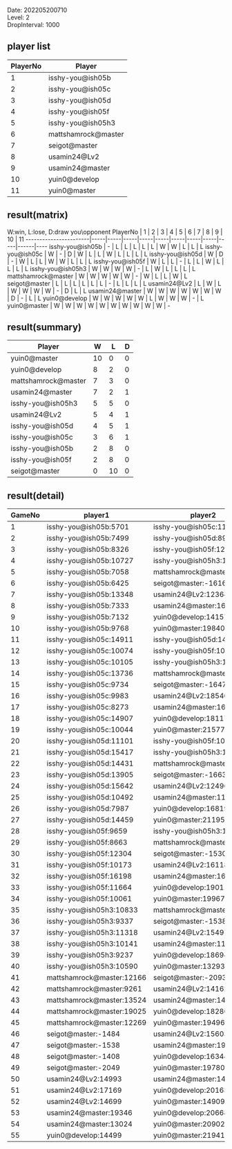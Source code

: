 Date: 202205200710  
Level: 2  
DropInterval: 1000  
## player list
PlayerNo  |  Player
----------|---------------------
1         |  isshy-you@ish05b
2         |  isshy-you@ish05c
3         |  isshy-you@ish05d
4         |  isshy-you@ish05f
5         |  isshy-you@ish05h3
6         |  mattshamrock@master
7         |  seigot@master
8         |  usamin24@Lv2
9         |  usamin24@master
10        |  yuin0@develop
11        |  yuin0@master
## result(matrix)
W:win, L:lose, D:draw
you\opponent PlayerNo  |  1  |  2  |  3  |  4  |  5  |  6  |  7  |  8  |  9  |  10  |  11
-----------------------|-----|-----|-----|-----|-----|-----|-----|-----|-----|------|----
isshy-you@ish05b       |  -  |  L  |  L  |  L  |  L  |  L  |  W  |  W  |  L  |  L   |  L
isshy-you@ish05c       |  W  |  -  |  D  |  W  |  L  |  L  |  W  |  L  |  L  |  L   |  L
isshy-you@ish05d       |  W  |  D  |  -  |  W  |  L  |  L  |  W  |  W  |  L  |  L   |  L
isshy-you@ish05f       |  W  |  L  |  L  |  -  |  L  |  L  |  W  |  L  |  L  |  L   |  L
isshy-you@ish05h3      |  W  |  W  |  W  |  W  |  -  |  L  |  W  |  L  |  L  |  L   |  L
mattshamrock@master    |  W  |  W  |  W  |  W  |  W  |  -  |  W  |  L  |  L  |  W   |  L
seigot@master          |  L  |  L  |  L  |  L  |  L  |  L  |  -  |  L  |  L  |  L   |  L
usamin24@Lv2           |  L  |  W  |  L  |  W  |  W  |  W  |  W  |  -  |  D  |  L   |  L
usamin24@master        |  W  |  W  |  W  |  W  |  W  |  W  |  W  |  D  |  -  |  L   |  L
yuin0@develop          |  W  |  W  |  W  |  W  |  W  |  L  |  W  |  W  |  W  |  -   |  L
yuin0@master           |  W  |  W  |  W  |  W  |  W  |  W  |  W  |  W  |  W  |  W   |  -
## result(summary)
Player               |  W   |  L   |  D
---------------------|------|------|---
yuin0@master         |  10  |  0   |  0
yuin0@develop        |  8   |  2   |  0
mattshamrock@master  |  7   |  3   |  0
usamin24@master      |  7   |  2   |  1
isshy-you@ish05h3    |  5   |  5   |  0
usamin24@Lv2         |  5   |  4   |  1
isshy-you@ish05d     |  4   |  5   |  1
isshy-you@ish05c     |  3   |  6   |  1
isshy-you@ish05b     |  2   |  8   |  0
isshy-you@ish05f     |  2   |  8   |  0
seigot@master        |  0   |  10  |  0
## result(detail)
GameNo  |  player1                    |  player2
--------|-----------------------------|---------------------------
1       |  isshy-you@ish05b:5701      |  isshy-you@ish05c:11501
2       |  isshy-you@ish05b:7499      |  isshy-you@ish05d:8999
3       |  isshy-you@ish05b:8326      |  isshy-you@ish05f:12485
4       |  isshy-you@ish05b:10727     |  isshy-you@ish05h3:11269
5       |  isshy-you@ish05b:7058      |  mattshamrock@master:18131
6       |  isshy-you@ish05b:6425      |  seigot@master:-1616
7       |  isshy-you@ish05b:13348     |  usamin24@Lv2:12364
8       |  isshy-you@ish05b:7333      |  usamin24@master:16081
9       |  isshy-you@ish05b:7132      |  yuin0@develop:14157
10      |  isshy-you@ish05b:9768      |  yuin0@master:19840
11      |  isshy-you@ish05c:14911     |  isshy-you@ish05d:14911
12      |  isshy-you@ish05c:10074     |  isshy-you@ish05f:10069
13      |  isshy-you@ish05c:10105     |  isshy-you@ish05h3:11840
14      |  isshy-you@ish05c:13736     |  mattshamrock@master:14065
15      |  isshy-you@ish05c:9734      |  seigot@master:-1647
16      |  isshy-you@ish05c:9983      |  usamin24@Lv2:18540
17      |  isshy-you@ish05c:8273      |  usamin24@master:16313
18      |  isshy-you@ish05c:14907     |  yuin0@develop:18117
19      |  isshy-you@ish05c:10044     |  yuin0@master:21577
20      |  isshy-you@ish05d:11101     |  isshy-you@ish05f:10263
21      |  isshy-you@ish05d:15417     |  isshy-you@ish05h3:16115
22      |  isshy-you@ish05d:14431     |  mattshamrock@master:18331
23      |  isshy-you@ish05d:13905     |  seigot@master:-1663
24      |  isshy-you@ish05d:15642     |  usamin24@Lv2:12496
25      |  isshy-you@ish05d:10492     |  usamin24@master:11584
26      |  isshy-you@ish05d:7987      |  yuin0@develop:16819
27      |  isshy-you@ish05d:14459     |  yuin0@master:21195
28      |  isshy-you@ish05f:9659      |  isshy-you@ish05h3:13536
29      |  isshy-you@ish05f:8663      |  mattshamrock@master:16021
30      |  isshy-you@ish05f:12304     |  seigot@master:-1530
31      |  isshy-you@ish05f:10173     |  usamin24@Lv2:16118
32      |  isshy-you@ish05f:16198     |  usamin24@master:16446
33      |  isshy-you@ish05f:11664     |  yuin0@develop:19011
34      |  isshy-you@ish05f:10061     |  yuin0@master:19967
35      |  isshy-you@ish05h3:10833    |  mattshamrock@master:16804
36      |  isshy-you@ish05h3:9337     |  seigot@master:-1538
37      |  isshy-you@ish05h3:11318    |  usamin24@Lv2:15497
38      |  isshy-you@ish05h3:10141    |  usamin24@master:11906
39      |  isshy-you@ish05h3:9237     |  yuin0@develop:18694
40      |  isshy-you@ish05h3:10590    |  yuin0@master:13293
41      |  mattshamrock@master:12166  |  seigot@master:-2093
42      |  mattshamrock@master:9261   |  usamin24@Lv2:14162
43      |  mattshamrock@master:13524  |  usamin24@master:14847
44      |  mattshamrock@master:19025  |  yuin0@develop:18286
45      |  mattshamrock@master:12269  |  yuin0@master:19496
46      |  seigot@master:-1484        |  usamin24@Lv2:15603
47      |  seigot@master:-1538        |  usamin24@master:19257
48      |  seigot@master:-1408        |  yuin0@develop:16344
49      |  seigot@master:-2049        |  yuin0@master:19780
50      |  usamin24@Lv2:14993         |  usamin24@master:14993
51      |  usamin24@Lv2:17169         |  yuin0@develop:20163
52      |  usamin24@Lv2:14699         |  yuin0@master:14909
53      |  usamin24@master:19346      |  yuin0@develop:20668
54      |  usamin24@master:13024      |  yuin0@master:20902
55      |  yuin0@develop:14499        |  yuin0@master:21941
